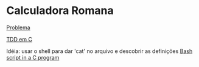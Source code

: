 # Calculadora Romana

[Problema](https://sites.google.com/site/tddproblems/all-problems-1/Roman-number-conversion)

[TDD em C](http://eradman.com/posts/tdd-in-c.html)

Idéia: usar o shell para dar 'cat' no arquivo e descobrir as definições
[Bash script in a C program](http://www.unix.com/programming/216190-putting-bash-script-c-program.html)